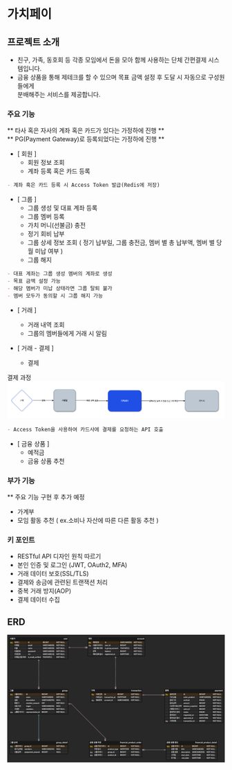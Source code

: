 # 가치페이

## 프로젝트 소개
- 친구, 가족, 동호회 등 각종 모임에서 돈을 모아 함께 사용하는 단체 간편결제 시스템입니다.
- 금융 상품을 통해 제테크를 할 수 있으며 목표 금액 설정 후 도달 시 자동으로 구성원들에게<br>
분배해주는 서비스를 제공합니다.

### 주요 기능

** 타사 혹은 자사의 계좌 혹은 카드가 있다는 가정하에 진행 **<br>
** PG(Payment Gateway)로 등록되었다는 가정하에 진행 **<br>
- [ 회원 ] 
  - 회원 정보 조회
  - 계좌 등록 혹은 카드 등록
```markdown
- 계좌 혹은 카드 등록 시 Access Token 발급(Redis에 저장)
```

- [ 그룹 ]
  - 그룹 생성 및 대표 계좌 등록
  - 그룹 멤버 등록
  - 가치 머니(선불금) 충전
  - 정기 회비 납부
  - 그룹 상세 정보 조회 ( 정기 납부일, 그룹 충전금, 멤버 별 총 납부액, 멤버 별 당월 미납 여부 )
  - 그룹 해지

```markdown
- 대표 계좌는 그룹 생성 멤버의 계좌로 생성
- 목표 금액 설정 가능
- 해당 멤버가 미납 상태라면 그룹 탈퇴 불가
- 멤버 모두가 동의할 시 그룹 해지 가능
```

- [ 거래 ]
  - 거래 내역 조회
  - 그룹의 멤버들에게 거래 시 알림

- [ 거래 - 결제 ]
  - 결제

결제 과정
    ![image](assets/payment_flowchart.png)
```markdown
- Access Token을 사용하여 카드사에 결제를 요청하는 API 호출
```

- [ 금융 상품 ]
  - 예적금
  - 금융 상품 추천

### 부가 기능 
** 주요 기능 구현 후 추가 예정 

- 가계부
- 모임 활동 추천 ( ex.소비나 자산에 따른 다른 활동 추천 )

### 키 포인트 
- RESTful API 디자인 원칙 따르기
- 본인 인증 및 로그인 (JWT, OAuth2, MFA)
- 거래 데이터 보호(SSL/TLS)
- 결제와 송금에 관련된 트랜잭션 처리
- 중복 거래 방지(AOP)
- 결제 데이터 수집

## ERD
![image](assets/erd.png)